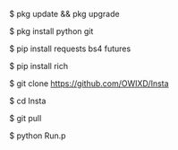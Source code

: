 $ pkg update && pkg upgrade

$ pkg install python git

$ pip install requests bs4 futures

$ pip install rich

$ git clone https://github.com/OWIXD/Insta

$ cd Insta 

$ git pull

$ python Run.p
